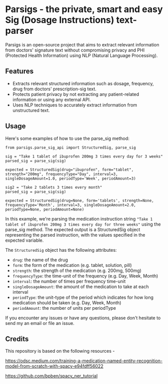 # Parsigs - the private, smart and easy Sig (Dosage Instructions) text-parser 

Parsigs is an open-source project that aims to extract relevant information from doctors' signature text without compromising privacy and PHI (Protected Health Information) using NLP (Natural Language Processing).

## Features

- Extracts relevant structured information such as dosage, frequency, drug from doctors' prescription-sig text.
- Protects patient privacy by not extracting any patient-related information or using any external API.
- Uses NLP techniques to accurately extract information from unstructured text.


## Usage
Here's some examples of how to use the parse_sig method:


```
from parsigs.parse_sig_api import StructuredSig, parse_sig

sig = "Take 1 tablet of ibuprofen 200mg 3 times every day for 3 weeks"
parsed_sig = parse_sig(sig)

expected = StructuredSig(drug="ibuprofen", form="tablet", strength="200mg", frequencyType="Day", interval=3, singleDosageAmount=1.0, periodType='Week', periodAmount=3)

sig2 = "Take 2 tablets 3 times every month"
parsed_sig = parse_sig(sig)

expected = StructuredSig(drug=None, form='tablets', strength=None, frequencyType='Month', interval=3, singleDosageAmount=2.0, periodType=None, periodAmount=None)

```

In this example, we're parsing the medication instruction string `"Take 1 tablet of ibuprofen 200mg 3 times every day for three weeks"` using the parse_sig method. The expected output is a StructuredSig object representing the parsed instruction, with the values specified in the expected variable.

The `StructuredSig` object has the following attributes:

* `drug`: the name of the drug
* `form`: the form of the medication (e.g. tablet, solution, pill)
* `strength`: the strength of the medication (e.g. 200mg, 500mg)
* `frequencyType`: the time-unit of the frequency (e.g. Day, Week, Month)
* `interval`: the number of times per frequency time-unit
* `singleDosageAmount`: the amount of the medication to take at each interval
* `periodType`: the unit-type of the period which indicates for how long medication should be taken (e.g. Day, Week, Month)
* `periodAmount`: the number of units per periodType 

If you encounter any issues or have any questions, please don't hesitate to send my an email or file an issue.


## Credits
This repository is based on the following resources - 

https://odsc.medium.com/training-a-medication-named-entity-recognition-model-from-scratch-with-spacy-e94fdff56022

https://github.com/bpben/spacy_ner_tutorial